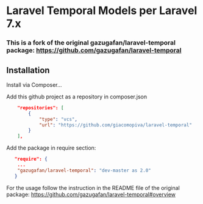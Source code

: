 # Laravel Temporal Models per Laravel 7.x
### This is a fork of the original gazugafan/laravel-temporal package: https://github.com/gazugafan/laravel-temporal 

## Installation

Install via Composer...

Add this github project as a repository in composer.json
```json
    "repositories": [
        {
            "type": "vcs",
            "url": "https://github.com/giacomopiva/laravel-temporal"
        }
    ],    
```

Add the package in require section:
```json
   "require": {
   	...
	"gazugafan/laravel-temporal": "dev-master as 2.0"
   }
```

For the usage follow the instruction in the README file of the original package:
https://github.com/gazugafan/laravel-temporal#overview
